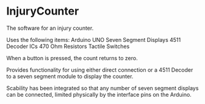 # InjuryCounter

The software for an injury counter.

Uses the following items:
Arduino UNO
Seven Segment Displays
4511 Decoder ICs
470 Ohm Resistors
Tactile Switches

When a button is pressed, the count returns to zero.

Provides functionality for using either direct connection or a 4511 Decoder to a seven segment module to display the counter.

Scability has been integrated so that any number of seven segment displays can be connected, limited physically by the interface pins on the Arduino.
